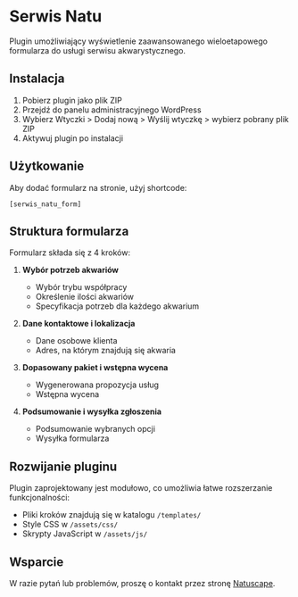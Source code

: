 # Serwis Natu

Plugin umożliwiający wyświetlenie zaawansowanego wieloetapowego formularza do usługi serwisu akwarystycznego.

## Instalacja

1. Pobierz plugin jako plik ZIP
2. Przejdź do panelu administracyjnego WordPress
3. Wybierz Wtyczki > Dodaj nową > Wyślij wtyczkę > wybierz pobrany plik ZIP
4. Aktywuj plugin po instalacji

## Użytkowanie

Aby dodać formularz na stronie, użyj shortcode:

```
[serwis_natu_form]
```

## Struktura formularza

Formularz składa się z 4 kroków:

1. **Wybór potrzeb akwariów**
   - Wybór trybu współpracy
   - Określenie ilości akwariów
   - Specyfikacja potrzeb dla każdego akwarium

2. **Dane kontaktowe i lokalizacja**
   - Dane osobowe klienta
   - Adres, na którym znajdują się akwaria

3. **Dopasowany pakiet i wstępna wycena**
   - Wygenerowana propozycja usług
   - Wstępna wycena

4. **Podsumowanie i wysyłka zgłoszenia**
   - Podsumowanie wybranych opcji
   - Wysyłka formularza

## Rozwijanie pluginu

Plugin zaprojektowany jest modułowo, co umożliwia łatwe rozszerzanie funkcjonalności:

- Pliki kroków znajdują się w katalogu `/templates/`
- Style CSS w `/assets/css/`
- Skrypty JavaScript w `/assets/js/`

## Wsparcie

W razie pytań lub problemów, proszę o kontakt przez stronę [Natuscape](https://natuscape.pl/kontakt).

